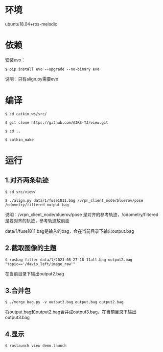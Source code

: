 # 环境

ubuntu18.04+ros-melodic

# 依赖

安装evo：

	$ pip install evo --upgrade --no-binary evo

说明：只有align.py需要evo

# 编译
	$ cd catkin_ws/src/

	$ git clone https://github.com/AIRS-TJ/view.git
 
	$ cd ..

	$ catkin_make

# 运行

## 1.对齐两条轨迹

	$ cd src/view/

	$ ./align.py data/1/fuse1811.bag /vrpn_client_node/bluerov/pose /odometry/filtered output.bag

说明：/vrpn_client_node/bluerov/pose 是对齐的参考轨迹，/odometry/filtered是要对齐的轨迹，参考轨迹放前面

data/1/fuse1811.bag是输入的bag，会在当前目录下输出output.bag

## 2.截取图像的主题

	$ rosbag filter data/1/2021-08-27-18-11all.bag output2.bag "topic=='/davis_left/image_raw'"

在当前目录下输出output2.bag

## 3.合并包

	$ ./merge_bag.py -v output3.bag output.bag output2.bag

将output.bag和output2.bag合并成output3.bag，在当前目录下输出output3.bag

## 4.显示

	$ roslaunch view demo.launch 
